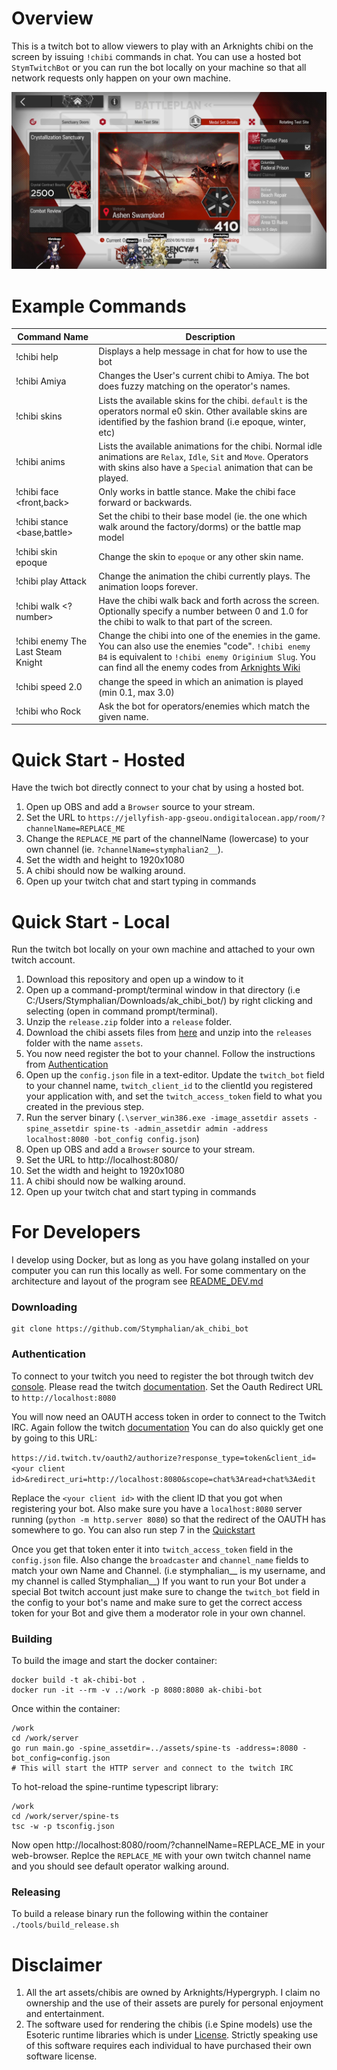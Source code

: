 # Overview 
This is a twitch bot to allow viewers to play with an Arknights chibi on the screen by 
issuing `!chibi` commands in chat. You can use a hosted bot `StymTwitchBot` or you
can run the bot locally on your machine so that all network requests only happen
on your own machine.

![Demo Image](readme_assets/demo1.png)

# Example Commands
Command Name | Description
-----------|-----------------------
!chibi help | Displays a help message in chat for how to use the bot
!chibi Amiya | Changes the User's current chibi to Amiya. The bot does fuzzy matching on the operator's names.
!chibi skins | Lists the available skins for the chibi. `default` is the operators normal e0 skin. Other available skins are identified by the fashion brand (i.e epoque, winter, etc)
!chibi anims | Lists the available animations for the chibi. Normal idle animations are `Relax`, `Idle`, `Sit` and `Move`. Operators with skins also have a `Special` animation that can be played.
!chibi face <front,back> | Only works in battle stance. Make the chibi face forward or backwards.
!chibi stance <base,battle> | Set the chibi to their base model (ie. the one which walk around the factory/dorms) or the battle map model
!chibi skin epoque | Change the skin to `epoque` or any other skin name.
!chibi play Attack | Change the animation the chibi currently plays. The animation loops forever.
!chibi walk <?number> | Have the chibi walk back and forth across the screen. Optionally specify a number between 0 and 1.0 for the chibi to walk to that part of the screen.
!chibi enemy The Last Steam Knight | Change the chibi into one of the enemies in the game. You can also use the enemies "code". `!chibi enemy B4` is equivalent to `!chibi enemy Originium Slug`. You can find all the enemy codes from [Arknights Wiki](https://arknights.wiki.gg/wiki/Enemy/Normal)
!chibi speed 2.0 | change the speed in which an animation is played (min 0.1, max 3.0)
!chibi who Rock | Ask the bot for operators/enemies which match the given name.

# Quick Start - Hosted
Have the twich bot directly connect to your chat by using a hosted bot.
1. Open up OBS and add a `Browser` source to your stream.
2. Set the URL to `https://jellyfish-app-gseou.ondigitalocean.app/room/?channelName=REPLACE_ME`
3. Change the `REPLACE_ME` part of the channelName (lowercase) to your own channel (ie. `?channelName=stymphalian2__`). 
4. Set the width and height to 1920x1080
5. A chibi should now be walking around.
6. Open up your twitch chat and start typing in commands

# Quick Start - Local
Run the twitch bot locally on your own machine and attached to your own twitch account.

1. Download this repository and open up a window to it
2. Open up a command-prompt/terminal window in that directory (i.e C:/Users/Stymphalian/Downloads/ak_chibi_bot/)
by right clicking and selecting (open in command prompt/terminal).
3. Unzip the `release.zip` folder into a `release` folder.
4. Download the chibi assets files from [here](https://f002.backblazeb2.com/file/ak-gamedata/assets_20240805.zip) and unzip into the `releases` folder with the name `assets`.
5. You now need register the bot to your channel. Follow the instructions from [Authentication](#Authentication)
6. Open up the `config.json` file in a text-editor. Update the `twitch_bot` field to your channel name, `twitch_client_id` to the clientId you registered your application with, and set the `twitch_access_token` field to what you created in the previous step.
7. Run the server binary (`.\server_win386.exe -image_assetdir assets -spine_assetdir spine-ts -admin_assetdir admin -address localhost:8080 -bot_config config.json`)
8. Open up OBS and add a `Browser` source to your stream.
9. Set the URL to http://localhost:8080/
10. Set the width and height to 1920x1080
11. A chibi should now be walking around.
12. Open up your twitch chat and start typing in commands


# For Developers
I develop using Docker, but as long as you have golang installed on your computer
you can run this locally as well. 
For some commentary on the architecture and layout of the program see [README_DEV.md](README_DEV.md)

### Downloading
```
git clone https://github.com/Stymphalian/ak_chibi_bot
```

### Authentication
To connect to your twitch you need to register the bot through twitch dev 
[console](https://dev.twitch.tv/console).
Please read the twitch [documentation](https://dev.twitch.tv/docs/authentication/register-app/).
Set the Oauth Redirect URL to `http://localhost:8080`

You will now need an OAUTH access token in order to connect to the Twitch IRC.
Again follow the twitch [documentation](https://dev.twitch.tv/docs/authentication/getting-tokens-oauth/#implicit-grant-flow )
You can do also quickly get one by going to this URL:

`https://id.twitch.tv/oauth2/authorize?response_type=token&client_id=<your client id>&redirect_uri=http://localhost:8080&scope=chat%3Aread+chat%3Aedit`

Replace the `<your client id>` with the client ID that you got when registering your bot.
Also make sure you have a `localhost:8080` server running (`python -m http.server 8080`)
so that the redirect of the OAUTH has somewhere to go. You can also run step 7 in the [Quickstart](#Quick-Start-Local)

Once you get that token enter it into `twitch_access_token` field in the `config.json` file.
Also change the `broadcaster` and `channel_name` fields to match your own Name and Channel.
(i.e stymphalian__ is my username, and my channel is called Stymphalian__)
If you want to run your Bot under a special Bot twitch account just make sure
to change the `twitch_bot` field in the config to your bot's name and make sure 
to get the correct access token for your Bot and give them a moderator role in your own channel.

### Building
To build the image and start the docker container:
```
docker build -t ak-chibi-bot .
docker run -it --rm -v .:/work -p 8080:8080 ak-chibi-bot
```

Once within the container:
```
/work
cd /work/server
go run main.go -spine_assetdir=../assets/spine-ts -address=:8080 -bot_config=config.json
# This will start the HTTP server and connect to the twitch IRC
```

To hot-reload the spine-runtime typescript library:
```
/work
cd /work/server/spine-ts
tsc -w -p tsconfig.json
```

Now open http://localhost:8080/room/?channelName=REPLACE_ME in your web-browser.
Replce the `REPLACE_ME` with your own twitch channel name and you should see 
default operator walking around.

### Releasing
To build a release binary run the following within the container `./tools/build_release.sh`

# Disclaimer
1. All the art assets/chibis are owned by Arknights/Hypergryph. I claim no ownership and
the use of their assets are purely for personal enjoyment and entertainment.
2. The software used for rendering the chibis (i.e Spine models) use the Esoteric 
runtime libraries which is under [License](http://esotericsoftware.com/spine-editor-license). 
Strictly speaking use of this software requires each individual to have purchased
their own software license.
